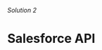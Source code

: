 _Solution 2_

# Salesforce API

<!-- ./components/SelfPromo.vue -->
<SelfPromo />

<!--
- Welcome
-->
